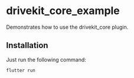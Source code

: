 # drivekit_core_example

Demonstrates how to use the drivekit_core plugin.

## Installation

Just run the following command:
```shell
flutter run
```
